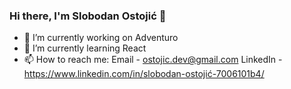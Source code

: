 ### Hi there, I'm Slobodan Ostojić 👋


- 🔭 I’m currently working on Adventuro
- 🌱 I’m currently learning React
- 📫 How to reach me: Email - ostojic.dev@gmail.com LinkedIn - https://www.linkedin.com/in/slobodan-ostojić-7006101b4/

